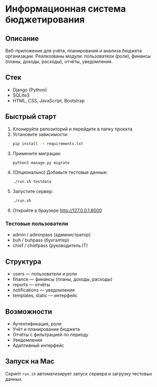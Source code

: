 # Информационная система бюджетирования

## Описание
Веб-приложение для учёта, планирования и анализа бюджета организации. Реализованы модули: пользователи (роли), финансы (планы, доходы, расходы), отчёты, уведомления.

## Стек
- Django (Python)
- SQLite3
- HTML, CSS, JavaScript, Bootstrap

## Быстрый старт
1. Клонируйте репозиторий и перейдите в папку проекта
2. Установите зависимости:
   ```bash
   pip install -r requirements.txt
   ```
3. Примените миграции:
   ```bash
   python3 manage.py migrate
   ```
4. (Опционально) Добавьте тестовые данные:
   ```bash
   ./run.sh testdata
   ```
5. Запустите сервер:
   ```bash
   ./run.sh
   ```
6. Откройте в браузере http://127.0.0.1:8000

### Тестовые пользователи
- admin / adminpass (администратор)
- buh / buhpass (бухгалтер)
- chief / chiefpass (руководитель IT)

## Структура
- users — пользователи и роли
- finance — финансы (планы, доходы, расходы)
- reports — отчёты
- notifications — уведомления
- templates, static — интерфейс

## Возможности
- Аутентификация, роли
- Учёт и планирование бюджета
- Отчёты с фильтрацией по периоду
- Уведомления
- Адаптивный интерфейс

## Запуск на Mac
Скрипт `run.sh` автоматизирует запуск сервера и загрузку тестовых данных.
